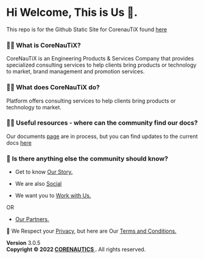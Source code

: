# Hi Welcome, This is Us 👋.
  
This repo is for the Github Static Site for CorenauTiX found [here](https://corenautics.github.io)

###  🙋‍♀️ **What is CoreNauTiX**?
CoreNauTiX is an Engineering Products & Services Company that provides specialized consulting services to help clients bring products or technology to market, brand management and promotion services.

### 🙋‍♀️ **What does CoreNauTiX do?**
Platform offers consulting services to help clients bring products or technology to market.


### 👩‍💻 **Useful resources - where can the community find our docs?** 

Our documents [page](docs.corenautics.com) are in process, but you can find updates to the current docs [here](https://github.com/corenautics/docs)

### 🙋‍ **Is there anything else the community should know?**

-  Get to know  <a href="https://github.com/corenautics/about.html"> Our Story.</a>

-  We are also <a href="https://corenautics.github.io/socials.html">Social</a> 

-  We want you to <a href="https://corenautics.github.io/careers.html">Work with Us.</a>

OR 

- <a href="https://corenautics.github.io/partners.html">Our Partners.</a>


🧙 We Respect your <a href="https://corenautics.github.io/privacy">Privacy</a>, but here are Our <a href="https://corenautics.github.io/termsandconditions">Terms and Conditions.</a>

<footer class="main-footer">
    <div class="float-right d-none d-sm-block">
      <b>Version</b> 3.0.5
    </div>
    <strong>Copyright &copy; 2022 <a href="https://corenautics.github.io">CORENAUTICS </a>.</strong> All rights
    reserved.
  
  </footer>
<!--

-->
